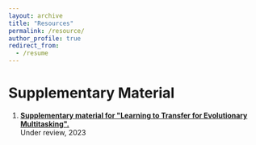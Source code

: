 ```yaml
---
layout: archive
title: "Resources"
permalink: /resource/
author_profile: true
redirect_from:
  - /resume
---
```



Supplementary Material
======
1. [**Supplementary material for "Learning to Transfer for Evolutionary Multitasking".**](https://wushenghao8404.github.io/files/L2T-supplement.pdf) <br> Under review, 2023



